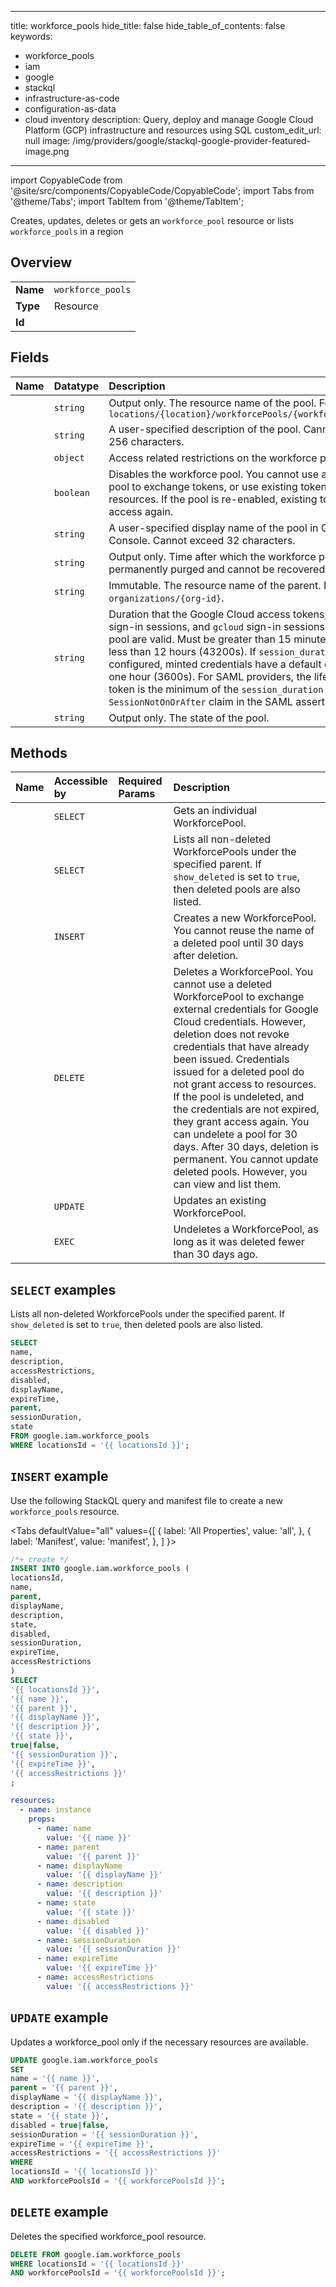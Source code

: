 
---
title: workforce_pools
hide_title: false
hide_table_of_contents: false
keywords:
  - workforce_pools
  - iam
  - google
  - stackql
  - infrastructure-as-code
  - configuration-as-data
  - cloud inventory
description: Query, deploy and manage Google Cloud Platform (GCP) infrastructure and resources using SQL
custom_edit_url: null
image: /img/providers/google/stackql-google-provider-featured-image.png
---

import CopyableCode from '@site/src/components/CopyableCode/CopyableCode';
import Tabs from '@theme/Tabs';
import TabItem from '@theme/TabItem';

Creates, updates, deletes or gets an <code>workforce_pool</code> resource or lists <code>workforce_pools</code> in a region

## Overview
<table><tbody>
<tr><td><b>Name</b></td><td><code>workforce_pools</code></td></tr>
<tr><td><b>Type</b></td><td>Resource</td></tr>
<tr><td><b>Id</b></td><td><CopyableCode code="google.iam.workforce_pools" /></td></tr>
</tbody></table>

## Fields
| Name | Datatype | Description |
|:-----|:---------|:------------|
| <CopyableCode code="name" /> | `string` | Output only. The resource name of the pool. Format: `locations/{location}/workforcePools/{workforce_pool_id}` |
| <CopyableCode code="description" /> | `string` | A user-specified description of the pool. Cannot exceed 256 characters. |
| <CopyableCode code="accessRestrictions" /> | `object` | Access related restrictions on the workforce pool. |
| <CopyableCode code="disabled" /> | `boolean` | Disables the workforce pool. You cannot use a disabled pool to exchange tokens, or use existing tokens to access resources. If the pool is re-enabled, existing tokens grant access again. |
| <CopyableCode code="displayName" /> | `string` | A user-specified display name of the pool in Google Cloud Console. Cannot exceed 32 characters. |
| <CopyableCode code="expireTime" /> | `string` | Output only. Time after which the workforce pool will be permanently purged and cannot be recovered. |
| <CopyableCode code="parent" /> | `string` | Immutable. The resource name of the parent. Format: `organizations/{org-id}`. |
| <CopyableCode code="sessionDuration" /> | `string` | Duration that the Google Cloud access tokens, console sign-in sessions, and `gcloud` sign-in sessions from this pool are valid. Must be greater than 15 minutes (900s) and less than 12 hours (43200s). If `session_duration` is not configured, minted credentials have a default duration of one hour (3600s). For SAML providers, the lifetime of the token is the minimum of the `session_duration` and the `SessionNotOnOrAfter` claim in the SAML assertion. |
| <CopyableCode code="state" /> | `string` | Output only. The state of the pool. |

## Methods
| Name | Accessible by | Required Params | Description |
|:-----|:--------------|:----------------|:------------|
| <CopyableCode code="get" /> | `SELECT` | <CopyableCode code="locationsId, workforcePoolsId" /> | Gets an individual WorkforcePool. |
| <CopyableCode code="list" /> | `SELECT` | <CopyableCode code="locationsId" /> | Lists all non-deleted WorkforcePools under the specified parent. If `show_deleted` is set to `true`, then deleted pools are also listed. |
| <CopyableCode code="create" /> | `INSERT` | <CopyableCode code="locationsId" /> | Creates a new WorkforcePool. You cannot reuse the name of a deleted pool until 30 days after deletion. |
| <CopyableCode code="delete" /> | `DELETE` | <CopyableCode code="locationsId, workforcePoolsId" /> | Deletes a WorkforcePool. You cannot use a deleted WorkforcePool to exchange external credentials for Google Cloud credentials. However, deletion does not revoke credentials that have already been issued. Credentials issued for a deleted pool do not grant access to resources. If the pool is undeleted, and the credentials are not expired, they grant access again. You can undelete a pool for 30 days. After 30 days, deletion is permanent. You cannot update deleted pools. However, you can view and list them. |
| <CopyableCode code="patch" /> | `UPDATE` | <CopyableCode code="locationsId, workforcePoolsId" /> | Updates an existing WorkforcePool. |
| <CopyableCode code="undelete" /> | `EXEC` | <CopyableCode code="locationsId, workforcePoolsId" /> | Undeletes a WorkforcePool, as long as it was deleted fewer than 30 days ago. |

## `SELECT` examples

Lists all non-deleted WorkforcePools under the specified parent. If `show_deleted` is set to `true`, then deleted pools are also listed.

```sql
SELECT
name,
description,
accessRestrictions,
disabled,
displayName,
expireTime,
parent,
sessionDuration,
state
FROM google.iam.workforce_pools
WHERE locationsId = '{{ locationsId }}'; 
```

## `INSERT` example

Use the following StackQL query and manifest file to create a new <code>workforce_pools</code> resource.

<Tabs
    defaultValue="all"
    values={[
        { label: 'All Properties', value: 'all', },
        { label: 'Manifest', value: 'manifest', },
    ]
}>
<TabItem value="all">

```sql
/*+ create */
INSERT INTO google.iam.workforce_pools (
locationsId,
name,
parent,
displayName,
description,
state,
disabled,
sessionDuration,
expireTime,
accessRestrictions
)
SELECT 
'{{ locationsId }}',
'{{ name }}',
'{{ parent }}',
'{{ displayName }}',
'{{ description }}',
'{{ state }}',
true|false,
'{{ sessionDuration }}',
'{{ expireTime }}',
'{{ accessRestrictions }}'
;
```
</TabItem>
<TabItem value="manifest">

```yaml
resources:
  - name: instance
    props:
      - name: name
        value: '{{ name }}'
      - name: parent
        value: '{{ parent }}'
      - name: displayName
        value: '{{ displayName }}'
      - name: description
        value: '{{ description }}'
      - name: state
        value: '{{ state }}'
      - name: disabled
        value: '{{ disabled }}'
      - name: sessionDuration
        value: '{{ sessionDuration }}'
      - name: expireTime
        value: '{{ expireTime }}'
      - name: accessRestrictions
        value: '{{ accessRestrictions }}'

```
</TabItem>
</Tabs>

## `UPDATE` example

Updates a workforce_pool only if the necessary resources are available.

```sql
UPDATE google.iam.workforce_pools
SET 
name = '{{ name }}',
parent = '{{ parent }}',
displayName = '{{ displayName }}',
description = '{{ description }}',
state = '{{ state }}',
disabled = true|false,
sessionDuration = '{{ sessionDuration }}',
expireTime = '{{ expireTime }}',
accessRestrictions = '{{ accessRestrictions }}'
WHERE 
locationsId = '{{ locationsId }}'
AND workforcePoolsId = '{{ workforcePoolsId }}';
```

## `DELETE` example

Deletes the specified workforce_pool resource.

```sql
DELETE FROM google.iam.workforce_pools
WHERE locationsId = '{{ locationsId }}'
AND workforcePoolsId = '{{ workforcePoolsId }}';
```
